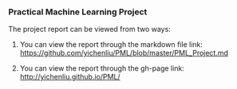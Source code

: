 ### Practical Machine Learning Project

The project report can be viewed from two ways:

1. You can view the report through the markdown file link: https://github.com/yichenliu/PML/blob/master/PML_Project.md

2. You can view the report through the gh-page link: http://yichenliu.github.io/PML/